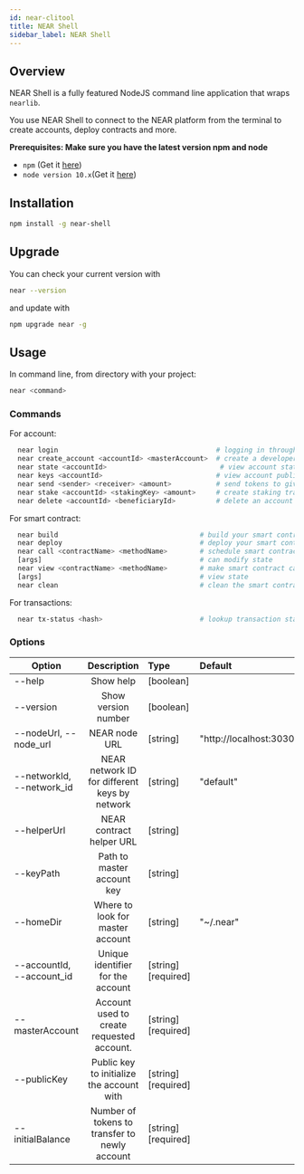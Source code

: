 ```yaml
---
id: near-clitool
title: NEAR Shell
sidebar_label: NEAR Shell
---
```


## Overview

NEAR Shell is a fully featured NodeJS command line application that wraps `nearlib`.

You use NEAR Shell to connect to the NEAR platform from the terminal to create accounts, deploy contracts and more.

**Prerequisites: Make sure you have the latest version npm and node**

* `npm` \(Get it [here](https://www.npmjs.com/get-npm)\)
* `node version 10.x`\(Get it [here](https://nodejs.org/en/download)\)

## Installation

```bash
npm install -g near-shell
```

## Upgrade

You can check your current version with

```bash
near --version
```

and update with

```bash
npm upgrade near -g
```

## Usage

In command line, from directory with your project:

```bash
near <command>
```

### Commands

For account:
```bash
  near login                                       # logging in through NEAR protocol wallet (also can create new account)
  near create_account <accountId> <masterAccount>  # create a developer account with --masterAccount(required), publicKey and initialBalance
  near state <accountId>                            # view account state
  near keys <accountId>                            # view account public keys
  near send <sender> <receiver> <amount>           # send tokens to given receiver
  near stake <accountId> <stakingKey> <amount>     # create staking transaction (stakingKey is base58 encoded)
  near delete <accountId> <beneficiaryId>          # delete an account and transfer funds to beneficiary account
```

For smart contract:
```bash
  near build                                   # build your smart contract
  near deploy                                  # deploy your smart contract
  near call <contractName> <methodName>        # schedule smart contract call which
  [args]                                       # can modify state
  near view <contractName> <methodName>        # make smart contract call which can
  [args]                                       # view state
  near clean                                   # clean the smart contract build locally(remove ./out )
```

For transactions:
```bash
  near tx-status <hash>                        # lookup transaction status by hash
```

### Options

| Option                    | Description                                   | Type      | Default               |
| --------------------------|:---------------------------------------------:| :---------|:----------------------|
| --help                    | Show help                                     | [boolean] |                       |
| --version                 | Show version number                           | [boolean] |                       |
| --nodeUrl, --node_url     | NEAR node URL                                 | [string]  |"http://localhost:3030"|
| --networkId, --network_id | NEAR network ID for different keys by network | [string]  |"default"              |
| --helperUrl               | NEAR contract helper URL                      | [string]  |                       |
| --keyPath                 | Path to master account key                    | [string]  |                       |
| --homeDir                 | Where to look for master account              | [string]  |"~/.near"              |
| --accountId, --account_id | Unique identifier for the account             | [string]  [required]|             |
| --masterAccount           | Account used to create requested account.     | [string]  [required]|             |
| --publicKey               | Public key to initialize the account with     | [string]  [required]|             |
| --initialBalance          | Number of tokens to transfer to newly account | [string]  [required]|             |

